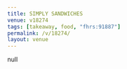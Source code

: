 ```yaml
---
title: SIMPLY SANDWICHES
venue: v18274
tags: [takeaway, food, "fhrs:91887"]
permalink: /v/18274/
layout: venue
---
```

null